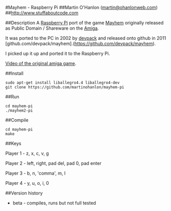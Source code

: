 #Mayhem - Raspberry Pi 
##Martin O'Hanlon (martin@ohanlonweb.com)
##http://www.stuffaboutcode.com

##Description
A [Raspberry Pi](https://www.raspberrypi.org) port of the game [Mayhem](http://www.lemonamiga.com/games/details.php?id=2972) originally released as Public Domain / Shareware on the [Amiga](https://en.wikipedia.org/wiki/Amiga).

It was ported to the PC in 2002 by [devpack](https://github.com/devpack) and released onto github in 2011 [github.com/devpack/mayhem].(https://github.com/devpack/mayhem).

I picked up it up and ported it to the Raspberry Pi.

[Video of the original amiga game](https://www.youtube.com/watch?v=fs30DLGxqhs). 

##Install

```
sudo apt-get install liballegro4.4 liballegro4-dev
git clone https://github.com/martinohanlon/mayhem-pi
```

##Run
```
cd mayhem-pi
./mayhem2-pi
```

##Compile
```
cd mayhem-pi
make
```

##Keys

Player 1 - z, x, c, v, g 

Player 2 - left, right, pad del, pad 0, pad enter

Player 3 - b, n, 'comma', m, l

Player 4 - y, u, o, i, 0

##Version history
* beta - compiles, runs but not full tested